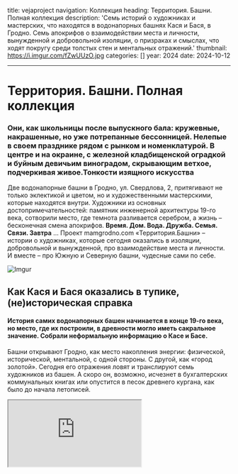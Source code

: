 title: vejaproject
navigation: Коллекция
heading: Территория. Башни. Полная коллекция
description: 'Семь историй о художниках и мастерских, что находятся в водонапорных башнях Кася и Бася, в Гродно. Семь апокрифов о взаимодействии места и личности,
вынужденной и добровольной изоляции, о призраках и смыслах, что ходят покругу среди толстых стен и ментальных отражений.'
thumbnail: https://i.imgur.com/fZwUUzO.jpg
categories: []
year: 2024
date: 2024-10-12 

---
# **Территория. Башни. Полная коллекция**

### Они, как школьницы после выпускного бала: кружевные, накрашенные, но уже потрепанные бессонницей. Нелепые в своем празднике рядом с рынком и номенклатурой. В центре и на окраине, с железной кладбищенской оградкой и буйным девичьим виноградом, скрывающим ветхое, подчеркивая живое.Тонкости изящного искусства 

Две водонапорные башни в Гродно, ул. Свердлова, 2, притягивают не только эклектикой и цветом, но и художественными мастерскими, которые находятся внутри. Художники из основных достопримечательностей: памятник инженерной архитектуры 19-го века, сотворили место, где темнота разливается серебром, а жизнь – бесконечная смена апокрифов. **Время. Дом. Вода. Дружба. Семья. Связи. Завтра** … Проект mamgrodno.com «Территория.Башни» – истории о художниках, которые сегодня оказались в изоляции, добровольной и вынужденной, про взаимодействие места и личности. И вместе – про Южную и Северную башни, чудесные сами по себе. 

![Imgur](https://i.imgur.com/WCfFypG.jpg)

## **Как Кася и Бася оказались в тупике, (не)историческая справка**

#### История самих водонапорных башен начинается в конце 19-го века, но место, где их построили, в древности могло иметь сакральное значение. Собрали неформальную информацию о Касе и Басе.

Башни открывают Гродно, как место накопления энергии: физической, исторической, ментальной, с одной стороны. С другой, как «город золотой». Сегодня его отражения ловят и транслируют семь художников из башен. А скоро он, возможно, исчезнет в бухгалтерских коммунальных книгах или опустится в песок древнего кургана, как было до начала летописей.

<div><iframe class="youtube" src="https://www.youtube.com/embed/ YGmJ-Y2H0PQ"></div> 

Рассказывает гродненский историк **Андрей ЧЕРНЯКЕВИЧ**: «_Если посмотреть на карты 17-го века, город начинался от долины реки Городничанка, Старого замка и развивался на юго-восток вверх к холмам, как раз в сторону от улицы Социалистической к Свердлова. Мы можем только догадываться, но есть гипотеза (в частности ее высказывал историк-краевед Юзеф Ядковский), что улица Свердлова, по крайней мере ее часть, ведущая к сегодняшним башням, могла называться «На курган». На курган, а не на гору. Название подчеркивает древность этого места и, возможно, связано с дохристианскими обрядами захоронения._
_Сегодня сложно вообразить, но в средневековье именно улица Свердлова играла роль, которую играет пешеходная Советская».
Когда 160 лет назад прокопали холмы и проложили железную дорогу (участок Поречье-Гродно, часть маршрута Санкт-Петербург – Варшава, пустили в 1862 году прим. Ред), то, что раньше было центром, превратилось в медвежий угол. И сегодня башни как будто находятся в тупике: между железной дорогой, городским рынком с одной стороны и окраиной условного старого города, рекой Неман – с другой. То есть очень привлекательный район для жизни. Промышленности нет, Неман близко, буколические дворики старого города, инфраструктура центра"_.

В 19-м веке оказалось, что в городе нет одной важной особенности – водопровода. Вернее, он существовал еще в 17 веке, но обслуживал магистрат, дворцы и был утрачен. Южная (розовая) водонапорная башня была построена в 1890-м. Северная (терракотовая и более нарядная), находится ближе к железной дороге, закончена, примерно, к 1916-1918 годам. В народе их прозвали Кася и Бася, точно неизвестно, почему.

Высота сооружений – 22 метра, элементы эклектики, псевдорусские кокошники, кирпичные кружева, бордюрки, орнаменты, пилястры и яркий цвет фасадов заметно выделяют их среди остальной городской застройки.Внутри башни круглые, а фасады восьмиугольные.

Интересно, как повторяется история, в 20-30-е года прошлого века район за Касей и Басей застраивался домами для польских чиновников. Был даже амбициозный проект, создать жандармский проспект и жандармский переулок прямо за башнями из 4-х зданий в форме окружности. Успели возвести только одно, и теперь необычный неровный кирпичный дом с высокими потолками и витыми лестницами прячется в саду за Касей и Басей.

В 60-70-е годы сюда приходит советская номенклатура: появляются квартиры для партийных работников, «Сколиное гнездо», «дом Дубко». И сегодня Башни оказались в окружении элит. Недалеко построили дома для высших чиновников области. Земля же, где находятся сами башни и мастерские – еще на много лет вперед арендована Союзом художников Беларуси для гродненского филиала. Вот так это место и закрепилось за творчеством и приобрело концептуальную известность.

![Imgur](https://i.imgur.com/9YwenPi.jpg) 


## **Любой художник заперт в капсуле времени, и все же пытается поймать бесконечность**

#### Жизнь прокладывает себе путь среди яблок и соблазна, лопается на женском соске, семена ее разлетаются и ложатся на опустевшие площади. Любой художник заперт в капсуле времени, и все же пытается поймать бесконечность 

Мастерская художника- графика Юрия Яковенко находится почти под крышей Южной Башни. Выше – закрытый чердак, где до сих пор стоит огромная железная бочка, накопитель воды. Сегодня нужно специальное снаряжение, чтобы туда пробраться. Лесенка давно сгнила и развалилась. Но Юрий хорошо помнит, как дворник брала фонарик, противогаз, лом и детскую лопатку, поднималась в темную вышину чистить бак от центнеров птичьего помета. После того, как починили крышу, неизвестно, что теперь собирается в емкости. Много лет туда никто не заглядывал.

### **Апокриф первый. Время**

<div><iframe class="youtube" src="https://www.youtube.com/embed/k63l8SwTS04"></div> 
  
– _По молодости хотелось, чтобы энергия из работ била, огромное количество черного, чтобы поглощало. А с возрастом понимаешь, что черное вдруг становится серебром_,– говорит Юрий. 

Сейчас в башне сушатся на веревочке первые оттиски серии «Пляска Смерти». Сюжет из замкнутых геометрически фигур, заполненных движением и образами, перемещается в бездонное пространство растительности, звезд, плывущих облаков. 

– _Пробираешься через витки времени, эпох, натыкаешься на остатки греческих колонн. Ползал в реальности, измерял пропорции, погружался в мифы: месть предательство, любовь, столько ужасов, и это все переплелось. На песочек садишься, а он все не отцепляется от тела, годы идут, а он здесь_.
  
– _Когда срастаешься с этими стенами, жизнь блеклая без них, а вроде ходишь каждый день, настолько привычно-обыденно. Почему-то дома так не работается и не мыслится, как в башне, в одиночестве, редкие гости, больше и не надо. Эти стены каким-то образом влияют на то, что делаю думаю. О жизни, времени, о себе – всё концентрируется по кругу.  Порой трудно сказать, что за окнами: осень весна и снова осень, свет блеклый, серый, полумрак… и это сказывается на творчестве_.
  
![Imgur](https://i.imgur.com/Bgtc1Pt.jpg)
  
– _Мысли отсюда не улетают. Они движутся вверх от потолка в пол, от стены к стене. Башня – это кирпичная с огромной толщиной гробница для мыслей, какой-то саркофаг, и ты в нем живешь. Какой бы ремонт не делали, кто бы сюда не переехал, все равно в ней останется наш свет. Физически и морально, мы вросли в эти стены. Родные меня без этой башни не представляют. Отец вышел, отец пошел туда, в эту точку. Приходишь – там отец. И в городе люди привыкли что здесь художники. Сидишь, и думаешь: доживу, досижу стены приняли, рано или поздно вытолкнут. Пока принимают, значит будем здесь находиться_.

## **«Никогда не могу понять, должно быть видно мое присутствие или не должно»…**

#### Ты находишься в замкнутой системе, строишь свой дом, свой и-Идеальный Дворец на фундаменте – наслоении поколений, впечатлений, создаёшь производные и растешь. Простые формулы в итоге оказываются самыми интересными. А личная свобода заключается в том, что можно сделать варианты.

Мастерскую под крышей уже Северной (розовой) башни тоже занимает художник-график – Иван Русачек. Вход на чердак и здесь предсказуемо закрыт, но мощные обрезанные трубы для воды доминируют над лестницей, вносят индустриальный оттенок в художественный миропорядок.

### **Апокриф второй. Дом**

<div><iframe class="youtube" src="https://www.youtube.com/embed/EW9RbYrrBO4"></div>
  
– _Тема Дом раньше для меня не существовала. Принципиально не хотел его. Но теперь все изменилось, потому что у людей нет абсолютно понятия, зачем куда, мы возвращаемся.
Мне нравится взаимодействие с зеркалом, отражение и попадание света. Когда ты видишь, что в ответ кто-то светится, надо что-то делать. В башнях зеркало отражает окружность. Окружность не даёт устояться каким-то нормативам, конструкциям. В моем случае – это пространство, что выходит в новое пространство и так циркулирует. Его складываешь, раскладываешь, смешиваешь… и появляется путь. Графики же работают с сериями, где концепцию можно рассмотреть с разных сторон_.
  
![Imgur](https://i.imgur.com/MS8qYOU.jpg)  

_Когда ты учишься, сначала должен нарисовать кубик, шарик, понять, как строятся углы. А здесь нет углов, но есть система пропорций, и это тебя меняет, заряжаешься как-то. Мы часто живем в домах, где нет архитектуры. Это хорошие те же коробочки, кубики, но они не обладают особыми масштабами, они статичны, ты не можешь переродиться. В башнях есть то, что меняется постоянно. В её статичности – абсолютная динамика, и она начинает на тебя действовать. Это помогает постоянно себя как консервную банку вскрывать и убирать лишнее_.
  
_Я себя никуда не прикрепляю. Стараюсь быть незаметным прозрачным. На самом деле это вопрос, насколько это место с одной стороны делает свободным, а насколько абсолютно закрепощает, навязывает скелеты, кости из кургана, которые мешают двигаться. Genius loci – гений места (синоним места силы), когда человек может соединиться с этим для проявления максимально внутренних сил, для действия_. 

..._Перышко путешествует по моему времени, оно появилось еще в Минске на Некрасова, когда учился у Михаила Савицкого, уже не помню из какой истории, но мне понравилось. Тогда оно было красное. Так и живет здесь, показывает, что жизнь есть. 
Когда доводишь идею до некой точки высокой пирамиды, думаешь, ага, а что делать завтра. И тогда я сижу в мастерской и жду. Жду, когда окажешься в пустоте. Тогда в башне появится человек и скажет какое-то слово.  Нужно к нему внимательно прислушаться, и пойти в эту сторону, я так делаю_.
  
![Imgur](https://i.imgur.com/KajFB89.jpg)
 
_Когда я пришел в башню мне показалось? что ее наполнили чем-то не тем, надо лишнее убрать. Здесь все было затрамбовано до потолка стульями без ножек, коробками, не знаю, культурным слоем… В течение трех недель и трех камазов все исправили.  Искусство – взрывная сила, которая способна в культурном слое сделать некий переполох.  Людей это шокирует, они говорят: «Боже как это ужасно, у нас была культура, пришел – все испортил», а потом начинают осваивать, и появляется новый культурный слой, как-то так_.

## **Моя любимая форма – это движение**

#### Мастерская [Александра Болдакова](https://www.mamgrodno.com/projects/boldakovart.html) на первом этаже Южной башни заполнена объектами и предметами. И это не просто склад идей, остатки проектов или игры с электричеством. В смысле трансформации ритма, образов и энергий – здесь устроен полный порядок

Движение, бесконечность – это определенный план, за который наше сознание не может зацепиться. Моя любимая форма – это движение. Вода в этом плане идеальный пример.

### **Апокриф третий. Вода**

<div><iframe class="youtube" src="https://www.youtube.com/embed/m-k-3kbRZ2I"></div>

_Вода принимает любую форму и заполняет любой объем, она бесконечна. А Башни – это ведь водный узел был, отсюда в город подавалась вода, и, по сути, мы находимся в этом узле. Ещё, это самая высокая точка города. Здесь хорошо думать. Все мои проекты родились в мастерской, а если что-то делаешь и физически не вмещаешься в эту реальность, находишь пространства побольше_.

![Imgur](https://i.imgur.com/XIiBzcj.jpg)

_Здесь классический лофт. В этом-то и смысл, что он строился не как художественные мастерские. А ты вживаешься в его геометрию. В этом ломаном пространстве интересно находить себя, меня такие места питают. Дают эмоциональное равновесие. Внутренние точки опоры, чтобы воспринимать сложные ситуации, происходящие события. Ты не можешь просто закрыться и работать, как ни в чем не бывало, ты реагируешь, и это дает дополнительный уровень сознанию. Появляется идея, а люди потом погружаются в твою идею_.

_Любые исторические места непростые. Они накопители энергии. Вот башня одно из этих мест. Тут хорошо даже просто быть. Здесь есть наслоение, позитивное наслоение. Особенно хорошо вечером, когда все звуки уже уходят, и ночью хорошо, когда никого нет. Толстые стены, они как заземлитель, какой то, и это нормально_.

![Imgur](https://i.imgur.com/BPQDNBU.jpg)

## **«С кем у меня есть контакт, с тем я и разговариваю»**

#### Сквозь замочную скважину для старого железного ключа в темноте винтовой лестницы фонариком светит луч от невидимого окна. Конечно, заглядываешь в дырочку, и первое, что видишь: белый конь на подоконнике. Классика, по которой учатся рисовать студенты. На идеальный силуэт лошади накладывается розовый бок соседней башни. Вот ты уже проскользнул между отражениями. И оказался в круглой мастерской Валентины Шобы.

Эмоции здесь созвучны Флоберу: «_Мы закроем дверь, поднимемся на самый верх нашей башни из слоновой кости, на самую последнюю ступеньку, поближе к небу. Там порой холодно, не правда ли? Но не беда! Зато звезды светят ярче, и не слышишь дураков_".

### **Апокриф четвертый. Дружба**

<div><iframe class="youtube" src="https://www.youtube.com/embed/jUMbO4O7j0w"></div>
  
Сегодня большой прочный стол в глубине двора, прямо над железной дорогой, спрятанный от рельсов, города и рынка зарослями девичьего винограда, завален деревяшками – останками проектов. А было время, когда там собиралась большая компания. 
Их так и называли: художники из Башни, пусть даже мастерские некоторых были на другом конце города. Постоянно кто-то приходил, уходил, редко проникая вовнутрь тусовки, откалывался, впрочем, не оставляя на ядре никакого следа. Дружество годами доминировало в творческом пространстве даже не Гродно, а везде, куда достигала известность участников.
  
– _Сначала мы и наши семьи собирались совершенно мирно нашей Башней, и больше тут никого не было. Дети упорно рисовали, бегали по этим лестницам, сломя голову, и снова бесконечно рисовали. Потом присоединились люди, что жили рядом, и все переросло в какую-то посиделку. Потом и это мирно рассосалось, теперь здесь опять Башни. Теперь не хочу ни с кем ничем делиться никакой дружбы не надо. Пережить это нужно, чтобы прошло много времени, когда потребность вернется, но пока не прошло. Живут себе и живут люди, меня не касаются, не проникают, пришли и ладно. С кем у меня есть контакт, с тем я и разговариваю_.
  
![Imgur](https://i.imgur.com/Lhtgknn.jpg)
  
_У меня всегда с картинками была дружба. Если кто-то в мой мир влезет и меня не раздражает, вот это была дружба. Я и моя собака сейчас для меня дружба. Собака открывает мне новые миры. Даже фотографировать начала, когда хожу с ней гулять. Интересно, что лучшие фотографии получаются на самом убитом месте, где, кажется, вообще ничего нет, просто пустыня. Она унюхает что-то, присмотришься, а там всего полно: бутоны, букашки, ежи-кристаллы. Просится: посмотрите, мы живые, мы тут есть_. 

_Мои коники? Просто это то, что я люблю, наверное, больше всего на свете. Собственно, из-за них научилась рисовать, потому что красиво. Они очень верные, никогда ни в коем случае конь тебя не предаст, даже если упадёшь, никогда не наступит на тебя. Это существо, которое мне нравится. Многое можно сказать через его образ. Всегда хотела, чтобы была лошадка и с ней жить_.
  
![Imgur](https://i.imgur.com/AaVT1kE.jpg)
  
_Тут у нас нет рассвета потому, что «Азот» рядом, закаты бывают, да, а рассвета нет. Но здесь есть пространство, которое диктует внутреннее содержание твоей работы, когда она в этой вселенной пытается найти себе место. Нужно только сосредоточиться и понять, что ты хочешь сделать за этот день, а там будет видно, что я поймаю в себя, какую потребность… я не сама это ищу, мне приходит… У меня сегодня день закончился и моя жизнь тоже, завтра будет уже совсем другая жизнь то что было вчера я уже не помню_.

## **Относительно уровня моря…**

#### У Владимира Пантелеева много лиц. Тонким профилем проявляются они в рельефе каменных глыб, прячутся в рунах, уводят в апокрифы, бронзовеют в парках, на площадях и кладбищах. Абстрактные и практичные, авторитеты и ангелы, герои и чиновники, свет и тьма. В Гродно скульптор буквально растворился в городском пространстве. Потому что стал им.

Мастерская Владимира Пантелеева в Башнях – отличное место, чтобы слушать истории, искать, терять, думать, что нашел и забыть про поиски. Накопленное, наработанное почти за 40 лет. В целлофане – прошлое и галерейное, на стене – синяя Пьета в фактурной пыли (деревянный апокриф руками не трогать) и найденный на свалке альт. На полках неуклюжая любовь из березового капа, бюст на заказ пока ещё в глине, стайка ярких ворон, золотых интерьерных. Во дворе мраморные женщины отвернулись голой спиной к башням и небольшой сад каменных скульптур.

### **Апокриф пятый. Семья**

<div><iframe class="youtube" src="https://www.youtube.com/embed/Qyk4lQRnV7k"></div>
  
Он единственный называет свою башню Касей, вызывая почти стершийся образ польской работницы водной службы. Остальные художники предпочитают просто Башни. Метка на стене показывает градус над уровнем моря или одно из высоких мест в Гродно. 

Есть еще одно клеймо: «Круп и Краузе», на водосборной чаше «на голове» Каси. От нее в толстых стенах змеятся трубы. Некоторые выходы, забитые цементом и закрашенные белой краской, видны до сих пор. В перекрытиях проложены рельсы, металл укрепляет конструкцию, превращая мастерские в крепость с кокетливыми окнами.
  
![Imgur](https://i.imgur.com/1C4gEIf.jpg)
  
– _Башня – это, в принципе, автономная система замка, внизу кочегарка была, топили, сохранились задвижки, люки интересные. Необычно здесь. Отдать Касю и Басю художникам в 80-х  по большому счету была вынужденная мера. Потому что, их нельзя приспособить ни под ресторан, ни под кафе, тем более под музей. Попробуйте по этим лестницам спуститься, были случаи: летали. Вот поэт, покойный Юра Гуменюк, в пальто падал с самого верха. Думал, убьётся. А он встал, поправил шляпу, улыбнулся: зачапіўся.  Мы за 30 лет научились ходить здесь, вот и все_.
  
Этажом выше – мастерская жены: Валентины Шобы. _«Полжизни вместе. Потому что, мы же однокурсники: у нас один поток был: графика, скульптура общие дисциплины вместе, за одной партой.  А здесь просто как-то все нашли друг друга в плане семьи и консолидации творчества. Сначала я получил мастерскую, потом Валя на втором этаже, позже еще Яковенки приехал из Минска. Вот мы втроем осели, и до сих пор мы втроем здесь. Даже не представляю, если бы была другая история. И что в ней главное, определять уж точно не мне»_. 
  
![Imgur](https://i.imgur.com/Lrf1EW6.jpg)
  
**Справка**: _Владимир Пантелеев, скульптор, создал сотни образов, которые находятся как в Беларуси, так и далеко за пределами страны. В Гродно можно легко устроить городскую экскурсию, следуя только от скульптуры к скульптуре Владимира Пантелеева: Олимпийцы в Новом парке, Городничанка, лебеди, Ж.Э. Жилибер (его называют горожанином) в районе парке Жилибера, Покрова Пресвятой Богородицы возле кафедрального собора, Святой Губерт, купидон возле загса,  камень Давыду Городенскому у Коложи, многочисленные памятные доски с барельефами и бюсты, например бюст генералу Алексею Антонову. Реализм и дотошное сходство легко переходит в стилизованные абстракции для выставочных работ: Млечный путь, акробат, та же Пьета и Разговоры с месяцем_.

## **Ключи к Камасутре**

#### Разговор с Сергеем Гриневичем в Башнях идет на фоне кислотного переплетения цветов и линий в вечном танце двух предметов. Гремучая энергетическая связь, nexum. «Камасутру» спустили вниз с высоких полок бывшей мастерской, где ещё остались картины художника, и… существенная часть его жизни.

![Imgur](https://i.imgur.com/yuaBwBg.jpg)

Бывшее техническое помещение (когда-то служившее для ремонта агрегатов водонапорных башен) максимально приспособлено для масштабных картин и планов. Гриневичу всегда нужно свободное пространство, которое не даёт шанса хаосу, и вмещает целый мир, как, например, [8-ы рэгіён](https://www.mamgrodno.com/panorama/pano2.html)

Сейчас художник работает в собственном доме. «_Но ключи пока есть. Конечно, я врос в это место, здесь было много значимых встреч, всевозможных мероприятий, гулянок. Я готовил здесь все выставки, есть, что вспомнить. Прежде всего, эта мастерская всегда была местом для работы, где создается искусство, которое можно потрогать_…»

### **Апокриф шестой. Связи.**

<div><iframe class="youtube" src="https://www.youtube.com/embed/dVYcgy_S0KU"></div>

«_Башни чем-то напоминают художественные сквоты в Париже. В них богемная атмосфера. Когда-то сюда очень много людей приходило. Килограмм кофе летом выпивали за три-четыре дня. Приезжали наши коллеги: белорусские артисты и из-за границы. Кофе пили постоянно, без перерыва. Ну и вообще красивое место. Локальное, есть небольшой садик, и в тоже время – в центре. При этом определенная пастораль сохраняется_». 

#### **…Я не согласен, что у меня нет любви**

_«Камасутра» — тоже о любви, просто выбран такой образный язык. У меня целые циклы работ, посвященные женской красоте. Я поддерживаю теорию, что в мире есть две главные темы: любовь и смерть, всё остальное — ответвления. И даже, если что-то разрушительное в искусстве, и там есть любовь. Любовь и смерть сложно разлучить, они всегда вместе, дополняют друг друга. Неизбежно в обоих направлениях. Моя последняя выставка «Демография», например, была не только о смерти, но и о любви._

**Уточнение от mamgrodno**: _прошлогодняя выставка Сергея Гриневича, Демография, в Минске неожиданно для всех продлилась 10 дней. Но успела побить рекорд двух десятилетий. Только за последние 2 дня вернисаж Сергея Гриневича во Дворце искусств посетило почти 19 тысяч человек_.

### **Белый холст – самый красивый, интереснее всего остального**.

«_Сегодня жизнь стала гораздо интереснее самого искусства. И мы должны рефлексировать, но с определенной дистанции, со стороны, чтобы не стать заменой той же журналистики, репортажу. Нужно не просто карамельки рисовать, а задавать вопросы, которые другие отрасли деятельности не могут поставить перед человеком. Это участь современного искусства. Настоящего_».

![Imgur](https://i.imgur.com/zc1jL0D.jpg)

«…_Белое полотно — самое красивое, интереснее всего остального. Сегодня нужно приложить большие усилия, чтобы заставить себя что-то делать. Жизнь стоит на паузе, единственный выход из депрессии – работа. Вот такой замкнутый круг получается. Преодолевая свое эго, заставляешь себя действовать, и скоро забываешь о депрессии. Это самая превосходная терапия, лучшая. И, конечно, сложно, потому что приходится работать в стол, возможности выставляться пока нет, в стране запрещен по всем направлениям»_.

### **Иногда затылок красноречивее лица**

Уже несколько лет Сергей Гриневич работает в мастерской дома, за городом, где ты вдруг оказываешься между Христом и толпой, беспомощный и беспощадный, прячешься за маской и за своим ребенком, и снова спины, затылки, марши, пистолеты, что-то серое и тихая птичка в клетке... «_Сколько я спин скалеозных нарисовал... Временами спина может больше сказать, чем лицо. Затылки – красноречивее, чем лицо. Недавно нарисовал мужчину с очень характерным затылком. Работник ЖСК, настолько он узнаваем_".

![Imgur](https://i.imgur.com/FnthlvC.jpg)

_Отдельно, для души, создавать красоту я, конечно, себе запрещаю. Бывает, что для людей, или если для пленэров просят, а я не умею говорить «нет». Также хочется оставить для себя что-то красивое, поэтому этот запрет время от времени нарушается. Я люблю рисовать людей, портреты, а есть красивые люди. Как не стараешься, все равно они прекрасны. Красоту надо рисовать, но_...

(Перевод с беларуского: mamgrodno)

## **Территория Башни. Часть 7-я. Завтра**

#### Последняя свободная мастерская в южной Башне: белый пол, сливается с потолком и стекает в небо за стеклами.  В одной части круглой половинки – художник Евгений Ромашов, в другой – будущая студия для музыканта Эмиля Зенько.  На стене фрагмент проекта “Slow down”, остался от выставки в Минске. Огромные муравьи, расползаются по руке, погружая тебя в жирную чёрную землю, где спрятаны все пути.

![Imgur](https://i.imgur.com/JJ8Monh.jpg)
<center>Фрагмент проекта Slow Down, Заземление. Евгений Ромашов. Эмиль Зенько</center>

### **"Завтра для нас слишком абстрактно"**

Застать новых владельцев в Гродно проблематично, сегодня снимают Эмиля в муравейнике в лесу. Завтра – фотосессия  в Париже  для  [**Kinoproby**](https://kino-proby.com/commercial) Водоворот событий далеко вовне, не внутри толстых стен мастерской.

![enter image description here](https://i.imgur.com/6LuN5uj.jpg)
<center>Ольга Ромашова, Эмиль Зенько, Евгений Ромашов.</center>

Шесть лет назад Женя уехал в Париж «поработать на стройке», а запустил с женой  во Франции визуальный продакшн Kinoproby. Эмиль пишет музыку. В клиентах побывали Adidas, The Attico, The Kooples, Dior , работы публиковали Vogue Paris, Harper's Bazaar 

Летом Башня так и осталась пустовать. Работали для Kinoproby. У Эмиля  в июне вышел новый музыкальный альбом: [**VHS**](https://distrokid.com/hyperfollow/emilzenko/vhs?fbclid=PAAaaB2eZ7RLhqd8YLK1U29TXefAmMKajqsRYjC7vHQ2HS6x70Hr2wFjrQ5O8_aem_th_AX6x57s3qij4VIBrw2jtMnF52H-kNufCniN1Fm2cI-edy1gNQ3Ttxh0bWeDUit6k1_I)

![enter image description here](https://i.imgur.com/TMF8eaf.jpg)

Восемь треков растягивают лето, превращаяя его в ленивый электронный after  party с коктейлем в одной руке и сладкими голосами в голове. Есть шанс удержать настроение, слушая записи «на старой кассете».

В личных проектах Жени, как художника и фотографа, Эмиля, как художника и музыканта, смешиваются фото и видео-арт, анимация, живопись, перфоманс, звуки и, скоро для полного погружения, запахи. В портфолио десятки выставок, включая персональные во Франции, Польше, в Беларуси. 

![enter image description here](https://i.imgur.com/K9FQeWr.jpg)
<center>Евгений Ромашов на персональной выставке в Париже</center>

**Евгений Ромашов**: _Есть у нас отдельное направление, которое стараемся не забрасывать. Работаем над живописью. Я ушёл абстрактное, Эмиль – в анималистику. Мастерская в Башнях как раз то самое место, где хочется этим заниматься. Пространство располагает_.

**<div class="gallery2">**
<!-- Смените gallery2 на gallery3 или gallery4, цифра определяет количество картинок в одном ряду -->
<a href="https://imgur.com/gvuUkT5"><img src="https://i.imgur.com/gvuUkT5.jpg" title="source: imgur.com" /></a>
<a href="https://imgur.com/w7571QH"><img src="https://i.imgur.com/w7571QH.jpg" title="source: imgur.com" /></a>
</div>
<center>Евгений Ромашов. Абстрактная скульптура.</center>

Животные в работах Эмиля – сознательное отражение жизни и настроения людей.  Они, как якоря, которые удерживают нас от хаоса, впрыскивают эйфорию, когда бы не посмотрел. Смотришь на овцу или курицу, и видишь сторис. Птичий двор превращается в вечеринку. Ну, как есть. Сюжеты дублируются, ведь анималистика Эмиля довольно активно продается.

**<div class="gallery2">**
<!-- Смените gallery2 на gallery3 или gallery4, цифра определяет количество картинок в одном ряду -->
<a href="https://imgur.com/Ye87Uw7"><img src="https://i.imgur.com/Ye87Uw7.jpg" title="source: imgur.com" /></a>
<a href="https://imgur.com/tNRmAyd"><img src="https://i.imgur.com/tNRmAyd.jpg" title="source: imgur.com" /></a>
</div>
<center>Работы Эмиля Зенько</center>

**Евгений Ромашов**: _«Видео имеет особую магию, там можно создать любую иллюзию для зрителя. Однажды наш ролик попал в шортлист берлинского фестиваля коротких метров о танце (в основном все о современной хореографии)_

![enter image description here](https://i.imgur.com/gOgxMAg.jpg)

_«Мария» - девушка, танцующая в свете фар на окраине гетто, выросла в Париже, не имела никакого отношения к хореографии, но в кадре она танцор. Эмиль написал прекрасную композицию, и вот ты уже погружаешься в другое состояние. Температура на улице примерно +3 и моросил ледяной дождь, но на видео этого не чувствуется»_.

<div><iframe class="youtube" src="https://www.youtube.com/embed/4JAONH4jmm4"></div>

В студии Минска для Kinoproby [снимали дождь для Новозеландского бренда](https://vimeo.com/manage/videos/645541616), передавая спектр ощущений от изнуряющей жары до освежающей прохлады.

![enter image description here](https://i.imgur.com/REfyxJy.jpg)
<center>Гроза. Thunderstorm. Kinoproby</center>

<div><iframe class="youtube" src="https://www.youtube.com/embed/5cPErVHhE9k"></div>

Один из последних общих удожественных проектов – Замедление, Slow Down, серия фото и видео Евгения Ромашова и Эмиля Зенько. Выставлялся в Минске в Национальном центре современного искусства и в Гродно.

**Евгений Ромашов**: _Начиная с раннего детства мы коллекционируем запахи, вкусы, звуки и ощущения. Все, что когда-то затронуло нашу сенсорику, отражается флэшбэками, будет являться во снах и искусно управлять подсознанием. Первый «укус» крапивы на коже; вязкость земли под ногами, после летней грозы; горький запах полевых цветов, нечаянно примятых, когда прятался в них с головой_.

![enter image description here](https://i.imgur.com/y9ULnzh.jpg)

Замедление – про очевидно простые, но глубокие и важные чувства, что в скорости сегодняшнего дня могут приглушаться или вовсе подавляться. Это проект про психологические состояния, в которые предлагается погрузиться вместе с медитативным саунд дизайном и сконцентрироваться на своих ощущениях, воспоминаниях.

**Евгений Ромашов**: _Завтра для нас слишком абстрактно. Мы поняли, как такового везения не бывает, за ним стоит много работы и действий. Нет графика, ты постоянно в мыслительном процессе, без выходных. Теряешься во времени. Сложно в большом потоке не выгорать, нужно приостанавливаться._

_Конечно, мы следим за индустрией, анализируем, как всё развивается, взаимодействует. Но сейчас не важны средства выражения, нужны идеи, действие. Для нас нет гонки за техническими характеристиками, можно снять на старую dvd родителей за 20$ или на телефон, главное, как. Все зависит от того, что ты хочешь увидеть в конечном результате. Стараемся не загонять себя в рамки. Есть классный подход, когда крупный бренд просто просит поставить свой логотип, а мы делаем его интеграцию. В целом, приходит что-то крупное, платит, и за счет этого снимаем свое_.

![enter image description here](https://i.imgur.com/2cxXcro.jpg)
<center> Почти три года Евгений и Эмиль снимают в Беларуси, «Окна» – вуайеристический фотопроект с застывшими сюжетами.</center>

Поглощая мегаполисы и пространства, основная команда Kinoproby время от времени возвращается домой, в Гродно. Правда больше к деревенским укладам в пригороде, чем к городской жизни.

_«В город выбираемся кофе выпить, а так по полям, по лугам, по речушкам … Можно время поставить на паузу, подумать, как дальше быть. Посмотрим, куда это всё приведет»_

Прачытаць тэкст па беларуску можна[**тут](https://www.mamgrodno.com/journal/romashovbel.html)

Увесь праект на беларускай мове [**тут**](https://www.mamgrodno.com/projects/belvezyall.html)
  
Автор текста: **Инна МАКСИМЧИК**
  
Автор фото, видеоэссе: **Катерина ГОРДЕЕВА**

**Необходимо разрешение от авторов на перепечатку в медиа**
